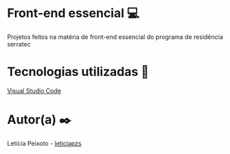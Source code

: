 # Front-end essencial 💻 
Projetos feitos na matéria de front-end essencial do programa de residência serratec

# Tecnologias utilizadas  🔧

 [Visual Studio Code](https://code.visualstudio.com/)

# Autor(a) ✒️
Letícia Peixoto - [leticiapzs](https://github.com/leticiapzs)


